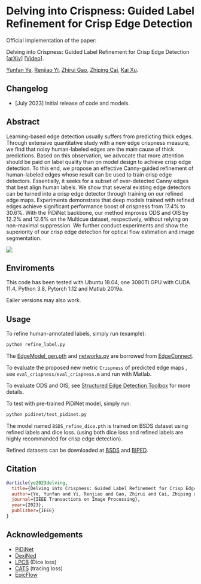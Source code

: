 # Delving into Crispness: Guided Label Refinement for Crisp Edge Detection

Official implementation of the paper:

Delving into Crispness: Guided Label Refinement for Crisp Edge Detection
[[arXiv](https://arxiv.org/abs/2306.15172)] [[Video](https://www.bilibili.com/video/BV1rj411S7WK)].

[Yunfan Ye](https://yunfan1202.github.io), 
[Renjiao Yi](https://renjiaoyi.github.io/), 
[Zhirui Gao](), 
[Zhiping Cai](), 
[Kai Xu](http://kevinkaixu.net/index.html).

## Changelog 

* [July 2023] Initial release of code and models.


## Abstract

Learning-based edge detection usually suffers from predicting thick edges. Through extensive quantitative study with a new edge crispness measure, we find that noisy human-labeled edges are the main cause of thick predictions. Based on this observation, we advocate that more attention should be paid on label quality than on model design to achieve crisp edge detection. To this end, we propose an effective Canny-guided refinement of human-labeled edges whose result can be used to train crisp edge detectors. Essentially, it seeks for a subset of over-detected Canny edges that best align human labels. We show that several existing edge detectors can be turned into a crisp edge detector through training on our refined edge maps. Experiments demonstrate that deep models trained with refined edges achieve significant performance boost of crispness from 17.4% to 30.6%. With the PiDiNet backbone, our method improves ODS and OIS by 12.2% and 12.6% on the Multicue dataset, respectively, without relying on non-maximal suppression. We further conduct experiments and show the superiority of our crisp edge detection for optical flow estimation and image segmentation.

![](./figures/teaser.png)

## Enviroments
This code has been tested with Ubuntu 18.04, one 3080Ti GPU with CUDA 11.4, Python 3.8, Pytorch 1.12 and Matlab 2019a.

Ealier versions may also work.

## Usage

To refine human-annotated labels, simply run (example):
```bash
python refine_label.py
```
The [EdgeModel_gen.pth](https://drive.google.com/drive/folders/1KyXz4W4SAvfsGh3NJ7XgdOv5t46o-8aa) and [networks.py](https://github.com/knazeri/edge-connect/blob/master/src/networks.py) are borrowed from [EdgeConnect](https://github.com/knazeri/edge-connect).

To evaluate the proposed new metric `Crispness` of predicted edge maps , see `eval_crispness/eval_crispness.m` and run with Matlab.

To evaluate ODS and OIS, see [Structured Edge Detection Toolbox](https://github.com/pdollar/edges) for more details.

To test with pre-trained PiDiNet model, simply run:
```bash
python pidinet/test_pidinet.py
```
The model named `BSDS_refine_dice.pth` is trained on BSDS dataset using refined labels and dice loss.
(using both dice loss and refined labels are highly recommanded for crisp edge detection).

Refined datasets can be downloaded at [BSDS](https://github.com/yunfan1202/Delving-into-Crispness/releases/download/datasets/BSDS_refine.zip) and [BIPED](https://github.com/yunfan1202/Delving-into-Crispness/releases/download/datasets/BIPED_refine.zip).

## Citation
```bibtex
@article{ye2023delving,
  title={Delving into Crispness: Guided Label Refinement for Crisp Edge Detection},
  author={Ye, Yunfan and Yi, Renjiao and Gao, Zhirui and Cai, Zhiping and Xu, Kai},
  journal={IEEE Transactions on Image Processing},
  year={2023},
  publisher={IEEE}
}
```

## Acknowledgements

- [PiDiNet](https://github.com/hellozhuo/pidinet)
- [DexiNed](https://github.com/xavysp/DexiNed)
- [LPCB](https://arxiv.org/abs/1807.10097) (Dice loss)
- [CATS](https://github.com/WHUHLX/CATS) (tracing loss)
- [EpicFlow](http://lear.inrialpes.fr/src/epicflow/)
